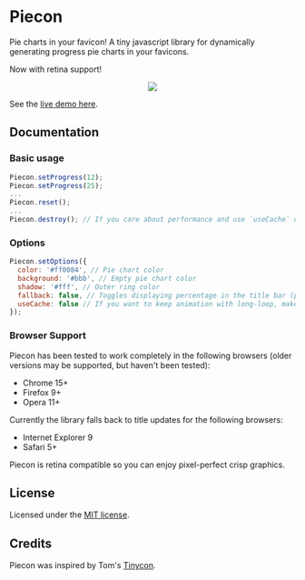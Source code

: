 # Piecon

Pie charts in your favicon! A tiny javascript library for dynamically generating progress pie charts in your favicons.

Now with retina support!

<p align="center"><img src="https://github.com/lipka/piecon/blob/master/example/screenshot.png?raw=true"></p>

See the [live demo here](http://lipka.github.com/piecon/).

## Documentation

### Basic usage

```javascript
Piecon.setProgress(12);
Piecon.setProgress(25);
...
Piecon.reset();
...
Piecon.destroy(); // If you care about performance and use `useCache` option, use it instead of `Piecon.reset();`
```

### Options

```javascript
Piecon.setOptions({
  color: '#ff0084', // Pie chart color
  background: '#bbb', // Empty pie chart color
  shadow: '#fff', // Outer ring color
  fallback: false, // Toggles displaying percentage in the title bar (possible values - true, false, 'force')
  useCache: false // If you want to keep animation with long-loop, make it true can give you high-performance
});
```

### Browser Support

Piecon has been tested to work completely in the following browsers (older versions may be supported, but haven't been tested):

* Chrome 15+
* Firefox 9+
* Opera 11+

Currently the library falls back to title updates for the following browsers:

* Internet Explorer 9
* Safari 5+

Piecon is retina compatible so you can enjoy pixel-perfect crisp graphics.

## License

Licensed under the [MIT license](http://en.wikipedia.org/wiki/MIT_License).

## Credits

Piecon was inspired by Tom's [Tinycon](https://github.com/tommoor/tinycon).

